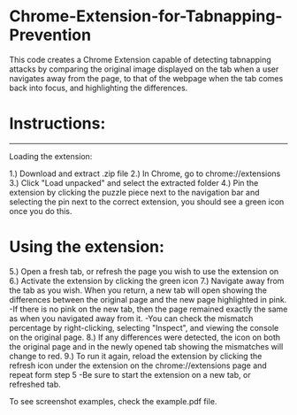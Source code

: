 # Chrome-Extension-for-Tabnapping-Prevention

This code creates a Chrome Extension capable of detecting tabnapping attacks by comparing the original image displayed on the tab when a user navigates away from the page, to that of the webpage when the tab comes back into focus, and highlighting the differences.

# Instructions:
----------------------------------------------------------------

Loading the extension:

1.) Download and extract .zip file
2.) In Chrome, go to chrome://extensions
3.) Click "Load unpacked" and select the extracted folder
4.) Pin the extension by clicking the puzzle piece next to the navigation bar and selecting the pin next to the correct extension, you should see a green icon once you do this. 

# Using the extension:

5.) Open a fresh tab, or refresh the page you wish to use the extension on
6.) Activate the extension by clicking the green icon
7.) Navigate away from the tab as you wish. When you return, a new tab will open showing the differences between the original page and the new page highlighted in pink.
	-If there is no pink on the new tab, then the page remained exactly the same as when you navigated away from it.
	-You can check the mismatch percentage by right-clicking, selecting "Inspect", and viewing the console on the original page.
8.) If any differences were detected, the icon on both the original page and in the newly opened tab showing the mismatches will change to red.
9.) To run it again, reload the extension by clicking the refresh icon under the extension on the chrome://extensions page and repeat form step 5
	-Be sure to start the extension on a new tab, or refreshed tab.


To see screenshot examples, check the example.pdf file.
